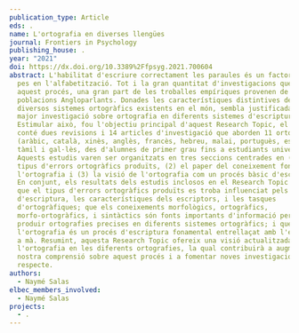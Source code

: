 ```yaml
---
publication_type: Article
eds: .
name: L'ortografia en diverses llengües
journal: Frontiers in Psychology
publishing_house: .
year: "2021"
doi: https://dx.doi.org/10.3389%2Ffpsyg.2021.700604
abstract: L'habilitat d'escriure correctament les paraules és un factor amb gran
  pes en l'alfabetització. Tot i la gran quantitat d'investigacions que hi ha en
  aquest procés, una gran part de les troballes empíriques provenen de
  poblacions Angloparlants. Donades les característiques distintives dels
  diversos sistemes ortogràfics existents en el món, sembla justificada una
  major investigació sobre ortografia en diferents sistemes d'escriptura.
  Estimular això, fou l'objectiu principal d'aquest Research Topic, el qual
  conté dues revisions i 14 articles d'investigació que aborden 11 ortografies
  (aràbic, català, xinès, anglès, francès, hebreu, malai, portuguès, espanyol,
  tàmil i gal·lès, des d'alumnes de primer grau fins a estudiants universitaris.
  Aquests estudis varen ser organitzats en tres seccions centrades en (1) el
  tipus d'errors ortogràfics produïts, (2) el paper del coneixement fonològic en
  l'ortografia i (3) la visió de l'ortografia com un procés bàsic d'escriptura.
  En conjunt, els resultats dels estudis inclosos en el Research Topic mostraren
  que el tipus d'errors ortogràfics produïts es troba influenciat pels sistemes
  d'escriptura, les característiques dels escriptors, i les tasques
  d'ortogràfiques; que els coneixements morfològics, ortogràfics,
  morfo-ortogràfics, i sintàctics són fonts importants d'informació per a
  produir ortografies precises en diferents sistemes ortogràfics; i que
  l'ortografia és un procés d'escriptura fonamental entrellaçat amb l'escriptura
  a mà. Resumint, aquesta Research Topic ofereix una visió actualitzada de
  l'ortografia en les diferents ortografies, la qual contribuirà a augmentar la
  nostra comprensió sobre aquest procés i a fomentar noves investigacions al
  respecte.
authors:
  - Naymé Salas
elbec_members_involved:
  - Naymé Salas
projects:
  - .
---
```


